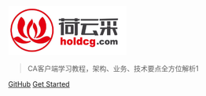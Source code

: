   ![logo](img/logo(已去底).png)
  > CA客户端学习教程，架构、业务、技术要点全方位解析1

  [GitHub](https://github.com/xdw996/docsify)
  [Get Started](myFile/setUpExe.md)
